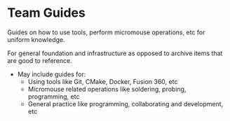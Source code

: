 # Team Guides
Guides on how to use tools, perform micromouse operations, etc for uniform knowledge.

For general foundation and infrastructure as opposed to archive items that are good to reference.

- May include guides for:
    - Using tools like Git, CMake, Docker, Fusion 360, etc
    - Micromouse related operations like soldering, probing, programming, etc
    - General practice like programming, collaborating and development, etc
